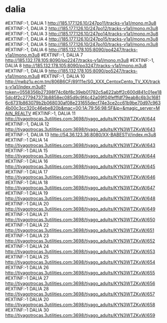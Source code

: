 # dalia

#EXTINF:-1, DALIA 1
http://185.177.126.10/247po11/tracks-v1a1/mono.m3u8
#EXTINF:-1, DALIA 2
http://185.177.126.10/247po12/tracks-v1a1/mono.m3u8
#EXTINF:-1, DALIA 3
http://185.177.126.10/247po14/tracks-v1a1/mono.m3u8
#EXTINF:-1, DALIA 4
http://185.177.126.10/247po15/tracks-v1a1/mono.m3u8
#EXTINF:-1, DALIA 5
http://185.177.126.10/247po10/tracks-v1a1/mono.m3u8
#EXTINF:-1, DALIA 6
http://185.132.178.105:8090/po4247/tracks-v1a1/mono.m3u8
#EXTINF:-1, DALIA 7
http://185.132.178.105:8090/po2247/tracks-v1a1/mono.m3u8
#EXTINF:-1, DALIA 8
http://185.132.178.105:8090/po3247/tracks-v1a1/mono.m3u8
#EXTINF:-1, DALIA 9
http://185.132.178.105:8090/po5247/tracks-v1a1/mono.m3u8
#EXTINF:-1, DALIA 10
http://nwbz1u.ecm.tm/806B6CF/89111e/SG_XXX_CentoxCento_TV_XX/tracks-v1a1/index.m3u8?token=0558356b27398f74c6bf8c39eb01782c5a622abff2c600d841c01ee185dc4f2c277947373b8858ec085d9c9f4c42a09f04fefffdf79eab8c6b3c16816c6731b863079b2b068030af08e231655decf74e3ce2cc61b9be70d97c9634b00c3cc320c46ebe820b&mac=00:1A:79:56:98:5F&ip=&magic_server=MAIN_REALTV
#EXTINF:-1, DALIA 11
http://tiyagotrocas.3utilities.com:3698/tiyago_adults/KYN3WTZKxW/644
#EXTINF:-1, DALIA 12
http://tiyagotrocas.3utilities.com:3698/tiyago_adults/KYN3WTZKxW/643
#EXTINF:-1, DALIA 13
http://54.36.123.36:8080/XX-BABESTV/index.m3u8
#EXTINF:-1 DALIA 14
http://tiyagotrocas.3utilities.com:3698/tiyago_adults/KYN3WTZKxW/643
#EXTINF:-1 DALIA 15
http://tiyagotrocas.3utilities.com:3698/tiyago_adults/KYN3WTZKxW/644
#EXTINF:-1 DALIA 16
http://tiyagotrocas.3utilities.com:3698/tiyago_adults/KYN3WTZKxW/645
#EXTINF:-1 DALIA 17
http://tiyagotrocas.3utilities.com:3698/tiyago_adults/KYN3WTZKxW/646
#EXTINF:-1 DALIA 18
http://tiyagotrocas.3utilities.com:3698/tiyago_adults/KYN3WTZKxW/647
#EXTINF:-1 DALIA 19
http://tiyagotrocas.3utilities.com:3698/tiyago_adults/KYN3WTZKxW/648
#EXTINF:-1 DALIA 20
http://tiyagotrocas.3utilities.com:3698/tiyago_adults/KYN3WTZKxW/649
#EXTINF:-1 DALIA 21
http://tiyagotrocas.3utilities.com:3698/tiyago_adults/KYN3WTZKxW/650
#EXTINF:-1 DALIA 22
http://tiyagotrocas.3utilities.com:3698/tiyago_adults/KYN3WTZKxW/651
#EXTINF:-1 DALIA 23
http://tiyagotrocas.3utilities.com:3698/tiyago_adults/KYN3WTZKxW/652
#EXTINF:-1 DALIA 24
http://tiyagotrocas.3utilities.com:3698/tiyago_adults/KYN3WTZKxW/653
#EXTINF:-1 DALIA 25
http://tiyagotrocas.3utilities.com:3698/tiyago_adults/KYN3WTZKxW/654
#EXTINF:-1 DALIA 26
http://tiyagotrocas.3utilities.com:3698/tiyago_adults/KYN3WTZKxW/655
#EXTINF:-1 DALIA 27
http://tiyagotrocas.3utilities.com:3698/tiyago_adults/KYN3WTZKxW/656
#EXTINF:-1 DALIA 28
http://tiyagotrocas.3utilities.com:3698/tiyago_adults/KYN3WTZKxW/657
#EXTINF:-1 DALIA 20
http://tiyagotrocas.3utilities.com:3698/tiyago_adults/KYN3WTZKxW/658
#EXTINF:-1 DALIA 30
http://tiyagotrocas.3utilities.com:3698/tiyago_adults/KYN3WTZKxW/659
